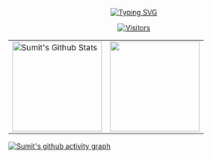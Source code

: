 <p align="center">
<a href="https://github.com/HackWithSumit">
    <img src="https://readme-typing-svg.demolab.com?font=Georgia&size=18&duration=2000&pause=100&multiline=true&width=500&height=80&lines=Sumit+Ghosh;Researcher+%7C+Cybersecurity+Student+%7C+Android+Developer;Python Programmer+%7C+WebApplication Pentester+%7C+" alt="Typing SVG" />
</a>
<br/>




</p>  

  
<p align=center>                           
  <a href="https://github.com/HackWithSumit"><img align=center  src="https://visitor-badge.laobi.icu/badge?page_id=HackWithSumit" alt="Visitors"></a>     
</p>

<p align="center">
<table>
<tr>
  
  <td>
  <a href="https://github.com/HackWithSumit">
  <img align="center" src="https://github-readme-stats-samirpaul.vercel.app/api?username=HackWithSumit&show_icons=true&include_all_commits=true&theme=dark" alt="Sumit's Github Stats" height="180rem" />
  </a>
  </td>
    
  <td> 
<a href="https://github.com/HackWithSumit"><img align="center" src="https://github-readme-stats-samirpaul.vercel.app/api/top-langs/?username=HackWithSumit&layout=compact&theme=dark" height="180rem"/></a>
  </td>
    
</tr>
</table>
</p>

<p align=center>
    
[![Sumit's github activity graph](https://github-readme-activity-graph.cyclic.app/graph?username=HackWithSumit&theme=github)](https://github.com/HackWithSumit/github-readme-activity-graph)
    
</p>    
